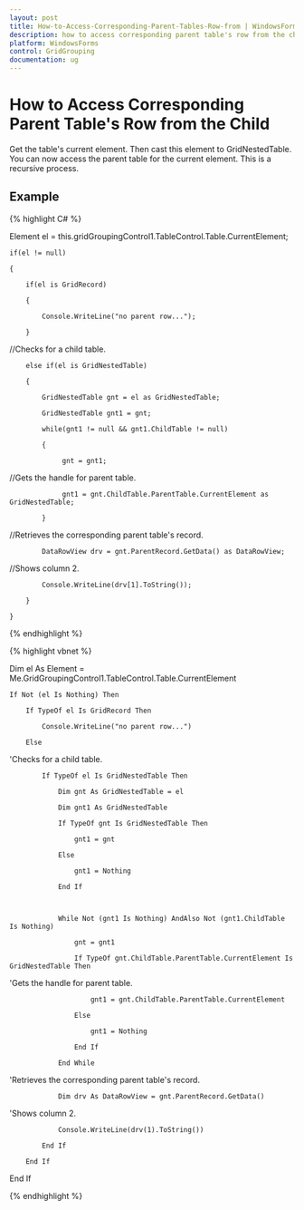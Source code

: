 ```yaml
---
layout: post
title: How-to-Access-Corresponding-Parent-Tables-Row-from | WindowsForms | Syncfusion
description: how to access corresponding parent table's row from the child
platform: WindowsForms
control: GridGrouping
documentation: ug
---
```


# How to Access Corresponding Parent Table's Row from the Child

Get the table's current element. Then cast this element to GridNestedTable. You can now access the parent table for the current element. This is a recursive process. 

## Example


{% highlight C# %}



Element el = this.gridGroupingControl1.TableControl.Table.CurrentElement;

    if(el != null)

    {

        if(el is GridRecord)

        {

            Console.WriteLine("no parent row...");

        }



//Checks for a child table.

        else if(el is GridNestedTable)

        {

            GridNestedTable gnt = el as GridNestedTable;

            GridNestedTable gnt1 = gnt;

            while(gnt1 != null && gnt1.ChildTable != null)

            {

                 gnt = gnt1;



//Gets the handle for parent table.

                 gnt1 = gnt.ChildTable.ParentTable.CurrentElement as GridNestedTable;

            }



//Retrieves the corresponding parent table's record.

            DataRowView drv = gnt.ParentRecord.GetData() as DataRowView;



//Shows column 2.

            Console.WriteLine(drv[1].ToString()); 

        }

    }

{% endhighlight %}



{% highlight vbnet %}




Dim el As Element = Me.GridGroupingControl1.TableControl.Table.CurrentElement

    If Not (el Is Nothing) Then

        If TypeOf el Is GridRecord Then

            Console.WriteLine("no parent row...")

        Else



'Checks for a child table.

            If TypeOf el Is GridNestedTable Then

                Dim gnt As GridNestedTable = el

                Dim gnt1 As GridNestedTable

                If TypeOf gnt Is GridNestedTable Then

                    gnt1 = gnt

                Else

                    gnt1 = Nothing

                End If



                While Not (gnt1 Is Nothing) AndAlso Not (gnt1.ChildTable Is Nothing)

                    gnt = gnt1

                    If TypeOf gnt.ChildTable.ParentTable.CurrentElement Is GridNestedTable Then



'Gets the handle for parent table.

                        gnt1 = gnt.ChildTable.ParentTable.CurrentElement

                    Else

                        gnt1 = Nothing

                    End If

                End While



'Retrieves the corresponding parent table's record.

                Dim drv As DataRowView = gnt.ParentRecord.GetData()



'Shows column 2.

                Console.WriteLine(drv(1).ToString()) 

            End If

        End If

End If

{% endhighlight %}

